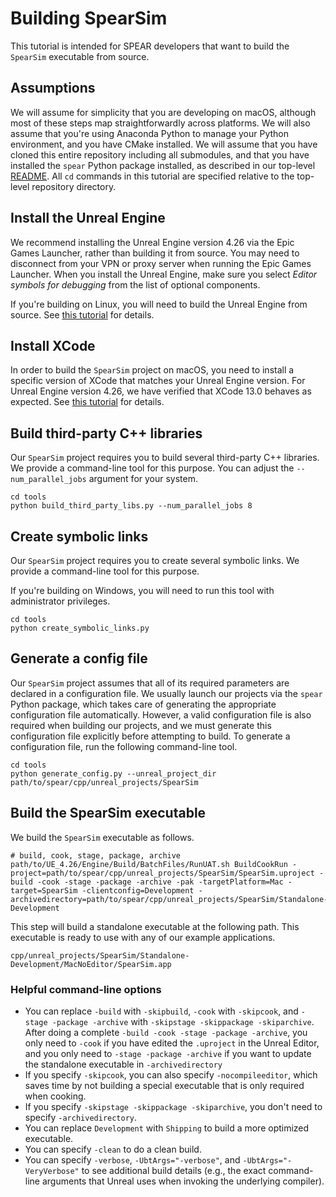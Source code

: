 # Building SpearSim

This tutorial is intended for SPEAR developers that want to build the `SpearSim` executable from source.

## Assumptions

We will assume for simplicity that you are developing on macOS, although most of these steps map straightforwardly across platforms. We will also assume that you're using Anaconda Python to manage your Python environment, and you have CMake installed. We will assume that you have cloned this entire repository including all submodules, and that you have installed the `spear` Python package installed, as described in our top-level [README](http://github.com/isl-org/spear). All `cd` commands in this tutorial are specified relative to the top-level repository directory.

## Install the Unreal Engine

We recommend installing the Unreal Engine version 4.26 via the Epic Games Launcher, rather than building it from source. You may need to disconnect from your VPN or proxy server when running the Epic Games Launcher. When you install the Unreal Engine, make sure you select _Editor symbols for debugging_ from the list of optional components.

If you're building on Linux, you will need to build the Unreal Engine from source. See [this tutorial](https://docs.unrealengine.com/4.26/en-US/SharingAndReleasing/Linux/BeginnerLinuxDeveloper/SettingUpAnUnrealWorkflow/) for details.

## Install XCode

In order to build the `SpearSim` project on macOS, you need to install a specific version of XCode that matches your Unreal Engine version. For Unreal Engine version 4.26, we have verified that XCode 13.0 behaves as expected. See [this tutorial](https://github.com/botman99/ue4-xcode-vscode-mac) for details.

## Build third-party C++ libraries

Our `SpearSim` project requires you to build several third-party C++ libraries. We provide a command-line tool for this purpose. You can adjust the `--num_parallel_jobs` argument for your system.

```console
cd tools
python build_third_party_libs.py --num_parallel_jobs 8
```

## Create symbolic links

Our `SpearSim` project requires you to create several symbolic links. We provide a command-line tool for this purpose.

If you're building on Windows, you will need to run this tool with administrator privileges.

```console
cd tools
python create_symbolic_links.py
```

## Generate a config file

Our `SpearSim` project assumes that all of its required parameters are declared in a configuration file. We usually launch our projects via the `spear` Python package, which takes care of generating the appropriate configuration file automatically. However, a valid configuration file is also required when building our projects, and we must generate this configuration file explicitly before attempting to build. To generate a configuration file, run the following command-line tool.

```console
cd tools
python generate_config.py --unreal_project_dir path/to/spear/cpp/unreal_projects/SpearSim
```

## Build the SpearSim executable

We build the `SpearSim` executable as follows.

```console
# build, cook, stage, package, archive
path/to/UE_4.26/Engine/Build/BatchFiles/RunUAT.sh BuildCookRun -project=path/to/spear/cpp/unreal_projects/SpearSim/SpearSim.uproject -build -cook -stage -package -archive -pak -targetPlatform=Mac -target=SpearSim -clientconfig=Development -archivedirectory=path/to/spear/cpp/unreal_projects/SpearSim/Standalone-Development
```

This step will build a standalone executable at the following path. This executable is ready to use with any of our example applications.

```
cpp/unreal_projects/SpearSim/Standalone-Development/MacNoEditor/SpearSim.app
```

### Helpful command-line options

- You can replace `-build` with `-skipbuild`, `-cook` with `-skipcook`, and `-stage -package -archive` with `-skipstage -skippackage -skiparchive`. After doing a complete `-build -cook -stage -package -archive`, you only need to `-cook` if you have edited the `.uproject` in the Unreal Editor, and you only need to `-stage -package -archive` if you want to update the standalone executable in `-archivedirectory`
- If you specify `-skipcook`, you can also specify `-nocompileeditor`, which saves time by not building a special executable that is only required when cooking.
- If you specify `-skipstage -skippackage -skiparchive`, you don't need to specify `-archivedirectory`.
- You can replace `Development` with `Shipping` to build a more optimized executable.
- You can specify `-clean` to do a clean build.
- You can specify `-verbose`, `-UbtArgs="-verbose"`, and `-UbtArgs="-VeryVerbose"` to see additional build details (e.g., the exact command-line arguments that Unreal uses when invoking the underlying compiler).
